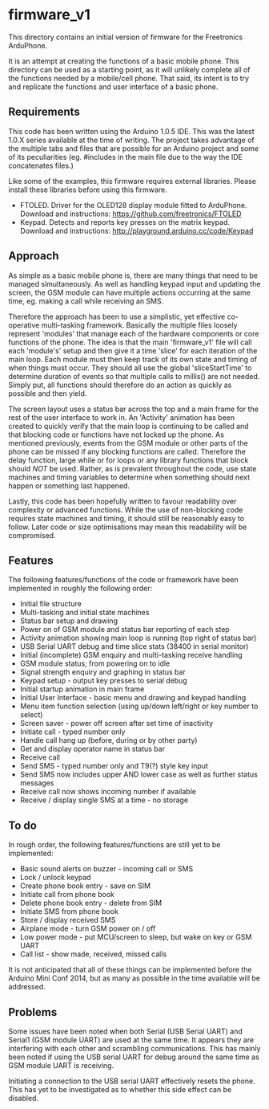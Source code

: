 firmware_v1
===========

This directory contains an initial version of firmware for the
Freetronics ArduPhone.

It is an attempt at creating the functions of a basic mobile
phone. This directory can be used as a starting point, as it will
unlikely complete all of the functions needed by a mobile/cell 
phone. That said, its intent is to try and replicate the functions
and user interface of a basic phone.

Requirements
------------

This code has been written using the Arduino 1.0.5 IDE. This was the
latest 1.0.X series available at the time of writing. The project
takes advantage of the multiple tabs and files that are possible for
an Arduino project and some of its peculiarities (eg. #includes in the
main file due to the way the IDE concatenates files.)

Like some of the examples, this firmware requires external libraries.
Please install these libraries before using this firmware.

 * FTOLED. Driver for the OLED128 display module fitted to
   ArduPhone. Download and instructions: 
   https://github.com/freetronics/FTOLED
 * Keypad. Detects and reports key presses on the matrix keypad.
   Download and instructions: http://playground.arduino.cc/code/Keypad

Approach
--------
As simple as a basic mobile phone is, there are many things that need
to be managed simultaneously. As well as handling keypad input and 
updating the screen, the GSM module can have multiple actions occurring
at the same time, eg. making a call while receiving an SMS. 

Therefore the approach has been to use a simplistic, yet effective
co-operative multi-tasking framework. Basically the multiple files
loosely represent 'modules' that manage each of the hardware components
or core functions of the phone. The idea is that the main 'firmware_v1'
file will call each 'module's' setup and then give it a time 'slice'
for each iteration of the main loop. Each module must then keep track
of its own state and timing of when things must occur. They should all
use the global 'sliceStartTime' to determine duration of events so that
multiple calls to millis() are not needed. Simply put, all functions
should therefore do an action as quickly as possible and then yield.

The screen layout uses a status bar across the top and a main frame for
the rest of the user interface to work in. An 'Activity' animation has
been created to quickly verify that the main loop is continuing to
be called and that blocking code or functions have not locked up the 
phone. As mentioned previously, events from the GSM module or other
parts of the phone can be missed if any blocking functions are called.
Therefore the delay function, large while or for loops or any library
functions that block should *NOT* be used. Rather, as is prevalent
throughout the code, use state machines and timing variables to
determine when something should next happen or something last happened.

Lastly, this code has been hopefully written to favour readability over
complexity or advanced functions. While the use of non-blocking code
requires state machines and timing, it should still be reasonably easy
to follow. Later code or size optimisations may mean this readability
will be compromised.

Features
--------
The following features/functions of the code or framework have been 
implemented in roughly the following order:

 * Initial file structure
 * Multi-tasking and initial state machines
 * Status bar setup and drawing
 * Power on of GSM module and status bar reporting of each step
 * Activity animation showing main loop is running (top right of
   status bar)
 * USB Serial UART debug and time slice stats (38400 in serial monitor)
 * Initial (incomplete) GSM enquiry and multi-tasking receive handling
 * GSM module status; from powering on to idle
 * Signal strength enquiry and graphing in status bar
 * Keypad setup - output key presses to serial debug
 * Initial startup animation in main frame
 * Initial User Interface - basic menu and drawing and keypad handling
 * Menu item function selection (using up/down left/right or key number
   to select)
 * Screen saver - power off screen after set time of inactivity
 * Initiate call - typed number only
 * Handle call hang up (before, during or by other party)
 * Get and display operator name in status bar
 * Receive call
 * Send SMS - typed number only and T9(?) style key input
 * Send SMS now includes upper AND lower case as well as further status
   messages
 * Receive call now shows incoming number if available
 * Receive / display single SMS at a time - no storage
 
To do
-----
In rough order, the following features/functions are still yet to be 
implemented:

 * Basic sound alerts on buzzer - incoming call or SMS
 * Lock / unlock keypad
 * Create phone book entry - save on SIM
 * Initiate call from phone book
 * Delete phone book entry - delete from SIM
 * Initiate SMS from phone book
 * Store / display received SMS
 * Airplane mode - turn GSM power on / off
 * Low power mode - put MCU/screen to sleep, but wake on key or GSM UART
 * Call list - show made, received, missed calls

It is not anticipated that all of these things can be implemented
before the Arduino Mini Conf 2014, but as many as possible in the time
available will be addressed.

Problems
--------

Some issues have been noted when both Serial (USB Serial UART) and 
Serial1 (GSM module UART) are used at the same time. It appears
they are interfering with each other and scrambling communications.
This has mainly been noted if using the USB serial UART for debug
around the same time as GSM module UART is receiving.

Initiating a connection to the USB serial UART effectively resets the
phone. This has yet to be investigated as to whether this side effect
can be disabled.
